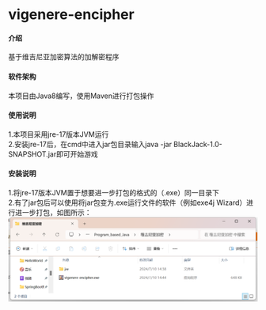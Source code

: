 # vigenere-encipher

#### 介绍
基于维吉尼亚加密算法的加解密程序

#### 软件架构
本项目由Java8编写，使用Maven进行打包操作

#### 使用说明

1.本项目采用jre-17版本JVM运行<br>
2.安装jre-17后，在cmd中进入jar包目录输入java -jar BlackJack-1.0-SNAPSHOT.jar即可开始游戏

#### 安装说明

1.将jre-17版本JVM置于想要进一步打包的格式的（.exe）同一目录下<br>
2.有了jar包后可以使用将jar包变为.exe运行文件的软件（例如exe4j Wizard）进行进一步打包，如图所示：<br>
![例图](image.png)